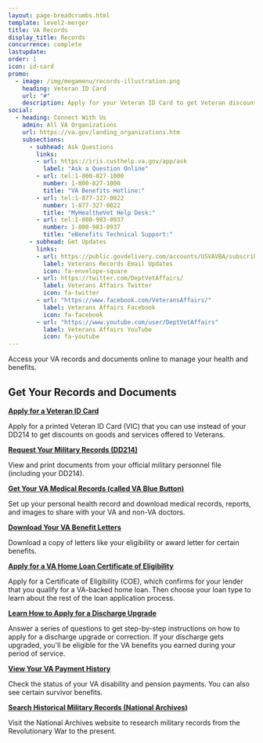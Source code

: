 ```yaml
---
layout: page-breadcrumbs.html
template: level2-merger
title: VA Records
display_title: Records
concurrence: complete
lastupdate:
order: 1
icon: id-card
promo:
  - image: /img/megamenu/records-illustration.png
    heading: Veteran ID Card
    url: "#"
    description: Apply for your Veteran ID Card to get Veteran discounts on goods and services.
social:
  - heading: Connect With Us
    admin: All VA Organizations
    url: https://va.gov/landing_organizations.htm
    subsections:
      - subhead: Ask Questions
        links:
        - url: https://iris.custhelp.va.gov/app/ask
          label: "Ask a Question Online"
        - url: tel:1-800-827-1000
          number: 1-800-827-1000
          title: "VA Benefits Hotline:"
        - url: tel:1-877-327-0022
          number: 1-877-327-0022
          title: "MyHealtheVet Help Desk:"
        - url: tel:1-800-983-0937
          number: 1-800-983-0937
          title: "eBenefits Technical Support:"
      - subhead: Get Updates
        links:
        - url: https://public.govdelivery.com/accounts/USVAVBA/subscriber/new
          label: Veterans Records Email Updates
          icon: fa-envelope-square
        - url: https://twitter.com/DeptVetAffairs/
          label: Veterans Affairs Twitter
          icon: fa-twitter
        - url: "https://www.facebook.com/VeteransAffairs/"
          label: Veterans Affairs Facebook
          icon: fa-facebook
        - url: "https://www.youtube.com/user/DeptVetAffairs"
          label: Veterans Affairs YouTube
          icon: fa-youtube
---
```


<p class="va-introtext">
Access your VA records and documents online to manage your health and benefits.
</p>

<section class='usa-grid'>
  <div class="va-h-ruled--stars"></div>
</section>

<section id="get" class="merger-majorlinks">

  <h2>Get Your Records and Documents</h2>

  <div class="link">
    <a href=#><b>Apply for a Veteran ID Card</b></a>
    <p>Apply for a printed Veteran ID Card (VIC) that you can use instead of your DD214 to get discounts on goods and services offered to Veterans.</p>
  </div>

  <div class="link">
    <a href=#><b>Request Your Military Records (DD214)</b></a>
    <p>View and print documents from your official military personnel file (including your DD214).</p>
  </div>

  <div class="link">
    <a href=#><b>Get Your VA Medical Records (called VA Blue Button)</b></a>
    <p>Set up your personal health record and download medical records, reports, and images to share with your VA and non-VA doctors.</p>
  </div>

  <div class="link">
    <a href="#"><b>Download Your VA Benefit Letters</b></a>
    <p>Download a copy of letters like your eligibility or award letter for certain benefits.</p>
  </div>

  <div class="link">
    <a href="#"><b>Apply for a VA Home Loan Certificate of Eligibility</b></a>
    <p>Apply for a Certificate of Eligibility (COE), which confirms for your lender that you qualify for a VA-backed home loan. Then choose your loan type to learn about the rest of the loan application process.</p>
  </div>

  <div class="link">
    <a href="#"><b>Learn How to Apply for a Discharge Upgrade</b></a>
    <p>Answer a series of questions to get step-by-step instructions on how to apply for a discharge upgrade or correction. If your discharge gets upgraded, you'll be eligible for the VA benefits you earned during your period of service.</p>
  </div>

  <div class="link">
    <a href="#"><b>View Your VA Payment History</b></a>
    <p>Check the status of your VA disability and pension payments. You can also see certain survivor benefits.</p>
  </div>

  <div class="link">
    <a href="https://www.archives.gov/"><b>Search Historical Military Records (National Archives)</b></a>
    <p>Visit the National Archives website to research military records from the Revolutionary War to the present.</p>
  </div>

</section>
